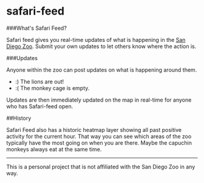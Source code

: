 safari-feed
===========

###What's Safari Feed?

Safari feed gives you real-time updates of what is happening in the [San Diego Zoo](http://www.sandiegozoo.org/). Submit your own updates to let others know where the action is.

###Updates

Anyone within the zoo can post updates on what is happening around them.

- :) The lions are out!
- :( The monkey cage is empty.

Updates are then immediately updated on the map in real-time for anyone who has Safari-feed open.

##History

Safari Feed also has a historic heatmap layer showing all past positive activity for the current hour. That way you can see which areas of the zoo typically have the most going on when you are there. Maybe the capuchin monkeys always eat at the same time.

---

This is a personal project that is not affiliated with the San Diego Zoo in any way.
